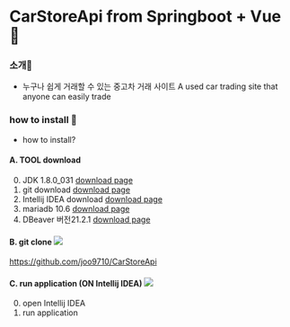 # CarStoreApi from Springboot + Vue :car:


### 소개:raised_hands:

* 누구나 쉽게 거래할 수 있는 중고차 거래 사이트 
A used car trading site that anyone can easily trade

### how to install :baby_chick:
* how to install?

#### A. TOOL download 
0. JDK 1.8.0_031 [download page](https://www.oracle.com/java/technologies/downloads/#java8-windows)
1. git download [download page](https://mirrors.edge.kernel.org/pub/software/scm/git/)
2. Intellij IDEA download [download page](https://www.jetbrains.com/ko-kr/idea/download/#section=windows)
3. mariadb 10.6 [download page](https://downloads.mariadb.org/)
4. DBeaver 버전21.2.1 [download page](https://dbeaver.io/download/)

#### B. git clone <img src="https://img.shields.io/badge/GitHub-000000?style=flat-square&logo=GitHub&logoColor=white"/>
https://github.com/joo9710/CarStoreApi

#### C. run application (ON Intellij IDEA) <img src="https://img.shields.io/badge/IntelliJ IDEA-000000?style=flat-square&logo=IntelliJ IDEA&logoColor=white"/>
0. open Intellij IDEA
1. run application


